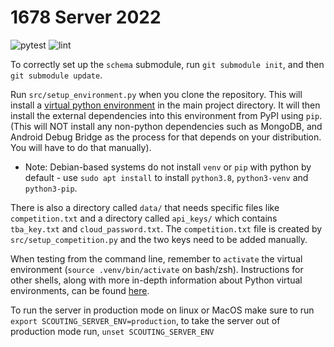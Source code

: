 # 1678 Server 2022

![pytest](https://github.com/frc1678/server/workflows/pytest/badge.svg)
![lint](https://github.com/frc1678/server/workflows/lint/badge.svg)

To correctly set up the `schema` submodule, run `git submodule init`, and then `git submodule update`.

Run `src/setup_environment.py` when you clone the repository. This will install a [virtual python environment](https://docs.python.org/3/glossary.html#term-virtual-environment) in the main project directory. It will then install the external dependencies into this environment from PyPI using 
`pip`. (This will NOT install any non-python dependencies such as MongoDB, and Android Debug Bridge as the process for that depends on your 
distribution. You will have to do that manually).
  - Note: Debian-based systems do not install `venv` or `pip` with python by default - use `sudo apt install` to install `python3.8`, `python3-venv` and `python3-pip`.

There is also a directory called `data/` that needs specific files like `competition.txt` and a directory called `api_keys/` which contains `tba_key.txt` and `cloud_password.txt`.
The `competition.txt` file is created by `src/setup_competition.py` and the two keys need to be added manually.

When testing from the command line, remember to `activate` the virtual environment (`source .venv/bin/activate` on
bash/zsh). Instructions for other shells, along with more in-depth information about Python virtual environments, can be
found [here](https://docs.python.org/3/library/venv.html).

To run the server in production mode on linux or MacOS make sure to run `export SCOUTING_SERVER_ENV=production`, to take the server out of production mode run, `unset SCOUTING_SERVER_ENV`

